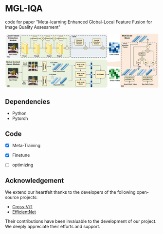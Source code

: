# MGL-IQA

 code for paper "Meta-learning Enhanced Global-Local Feature Fusion for Image Quality Assessment" 

![Framework](images/framework.jpg)
 

 ## Dependencies
 - Python
 - Pytorch


## Code
- [X] Meta-Training
- [X] Finetune
- [ ] optimizing


## Acknowledgement
We extend our heartfelt thanks to the developers of the following open-source projects:
- [Cross-ViT](https://arxiv.org/pdf/2103.14899)
- [EfficientNet](https://arxiv.org/pdf/1905.11946)

Their contributions have been invaluable to the development of our project. We deeply appreciate their efforts and support.
